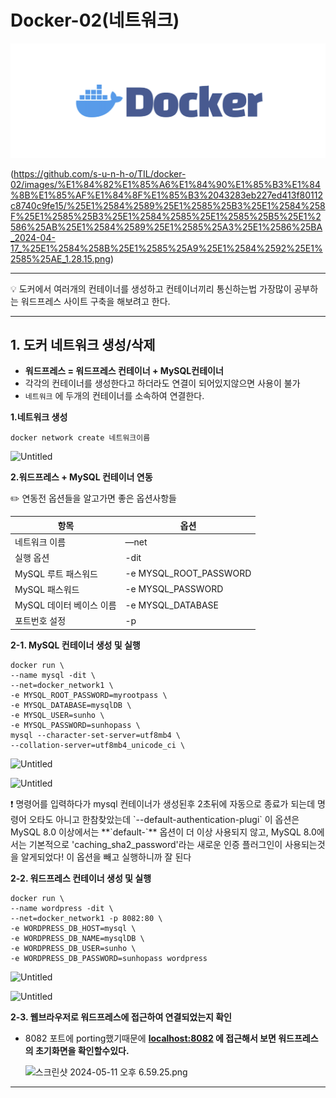 # Docker-02(네트워크)

![스크린샷 2024-04-17 오후 1.28.15.png](https://github.com/s-u-n-h-o/TIL/blob/main/docker-01/images/%25E1%2584%2589%25E1%2585%25B3%25E1%2584%258F%25E1%2585%25B3%25E1%2584%2585%25E1%2585%25B5%25E1%2586%25AB%25E1%2584%2589%25E1%2585%25A3%25E1%2586%25BA_2024-04-17_%25E1%2584%258B%25E1%2585%25A9%25E1%2584%2592%25E1%2585%25AE_1.28.15.png)

(https://github.com/s-u-n-h-o/TIL/docker-02/images/%E1%84%82%E1%85%A6%E1%84%90%E1%85%B3%E1%84%8B%E1%85%AF%E1%84%8F%E1%85%B3%2043283eb227ed413f80112c8740c9fe15/%25E1%2584%2589%25E1%2585%25B3%25E1%2584%258F%25E1%2585%25B3%25E1%2584%2585%25E1%2585%25B5%25E1%2586%25AB%25E1%2584%2589%25E1%2585%25A3%25E1%2586%25BA_2024-04-17_%25E1%2584%258B%25E1%2585%25A9%25E1%2584%2592%25E1%2585%25AE_1.28.15.png)

---

<aside>
💡 도커에서 여러개의 컨테이너를 생성하고 컨테이너끼리 통신하는법
가장많이 공부하는 워드프레스 사이트 구축을 해보려고 한다.

</aside>

---

## 1. 도커 네트워크 생성/삭제

- **워드프레스 = 워드프레스 컨테이너 + MySQL컨테이너**
- 각각의 컨테이너를 생성한다고 하더라도 연결이 되어있지않으면 사용이 불가
- `네트워크` 에 두개의 컨테이너를 소속하여 연결한다.

**1.네트워크 생성**

`docker network create 네트워크이름` 

![Untitled](https://github.com/s-u-n-h-o/TIL/blob/main/docker-02/images/%E1%84%82%E1%85%A6%E1%84%90%E1%85%B3%E1%84%8B%E1%85%AF%E1%84%8F%E1%85%B3%2043283eb227ed413f80112c8740c9fe15/Untitled.png)

**2.워드프레스 + MySQL 컨테이너 연동**

<aside>
✏️ 연동전 옵션들을 알고가면 좋은 옵션사항들

</aside>

| 항목 | 옵션 |
| --- | --- |
| 네트워크 이름 | —net |
| 실행 옵션 | -dit |
| MySQL 루트 패스워드 | -e MYSQL_ROOT_PASSWORD |
| MySQL 패스워드 | -e MYSQL_PASSWORD |
| MySQL 데이터 베이스 이름 | -e MYSQL_DATABASE |
| 포트번호 설정 | -p |

**2-1. MySQL 컨테이너 생성 및 실행**

```
docker run \
--name mysql -dit \
--net=docker_network1 \
-e MYSQL_ROOT_PASSWORD=myrootpass \
-e MYSQL_DATABASE=mysqlDB \
-e MYSQL_USER=sunho \
-e MYSQL_PASSWORD=sunhopass \
mysql --character-set-server=utf8mb4 \
--collation-server=utf8mb4_unicode_ci \
```

![Untitled](https://github.com/s-u-n-h-o/TIL/blob/main/docker-02/images/%E1%84%82%E1%85%A6%E1%84%90%E1%85%B3%E1%84%8B%E1%85%AF%E1%84%8F%E1%85%B3%2043283eb227ed413f80112c8740c9fe15/Untitled%201.png)

![Untitled](https://github.com/s-u-n-h-o/TIL/blob/main/docker-02/images/%E1%84%82%E1%85%A6%E1%84%90%E1%85%B3%E1%84%8B%E1%85%AF%E1%84%8F%E1%85%B3%2043283eb227ed413f80112c8740c9fe15/Untitled%202.png)

<aside>
❗ 명령어를 입력하다가  mysql 컨테이너가 생성된후 2초뒤에 자동으로 종료가 되는데 명령어 오타도 아니고 한참찾았는데 
`--default-authentication-plugi` 이 옵션은 MySQL 8.0 이상에서는 **`default-`** 옵션이 더 이상 사용되지 않고, MySQL 8.0에서는 기본적으로 'caching_sha2_password'라는 새로운 인증 플러그인이 사용되는것을 알게되었다! 이 옵션을 빼고 실행하니까 잘 된다

</aside>

**2-2. 워드프레스 컨테이너 생성 및 실행**

```
docker run \
--name wordpress -dit \
--net=docker_network1 -p 8082:80 \
-e WORDPRESS_DB_HOST=mysql \
-e WORDPRESS_DB_NAME=mysqlDB \
-e WORDPRESS_DB_USER=sunho \
-e WORDPRESS_DB_PASSWORD=sunhopass wordpress
```

![Untitled](https://github.com/s-u-n-h-o/TIL/blob/main/docker-02/images/%E1%84%82%E1%85%A6%E1%84%90%E1%85%B3%E1%84%8B%E1%85%AF%E1%84%8F%E1%85%B3%2043283eb227ed413f80112c8740c9fe15/Untitled%203.png)

![Untitled](https://github.com/s-u-n-h-o/TIL/blob/main/docker-02/images/%E1%84%82%E1%85%A6%E1%84%90%E1%85%B3%E1%84%8B%E1%85%AF%E1%84%8F%E1%85%B3%2043283eb227ed413f80112c8740c9fe15/Untitled%204.png)

**2-3. 웹브라우저로 워드프레스에 접근하여 연결되었는지 확인**

- 8082 포트에 porting했기때문에 **[localhost:8082](http://localhost:8082) 에 접근해서 보면 워드프레스의 초기화면을 확인할수있다.**
    
    ![스크린샷 2024-05-11 오후 6.59.25.png](https://github.com/s-u-n-h-o/TIL/blob/main/docker-02/images/%E1%84%82%E1%85%A6%E1%84%90%E1%85%B3%E1%84%8B%E1%85%AF%E1%84%8F%E1%85%B3%2043283eb227ed413f80112c8740c9fe15/%25E1%2584%2589%25E1%2585%25B3%25E1%2584%258F%25E1%2585%25B3%25E1%2584%2585%25E1%2585%25B5%25E1%2586%25AB%25E1%2584%2589%25E1%2585%25A3%25E1%2586%25BA_2024-05-11_%25E1%2584%258B%25E1%2585%25A9%25E1%2584%2592%25E1%2585%25AE_6.59.25.png)
    

---
